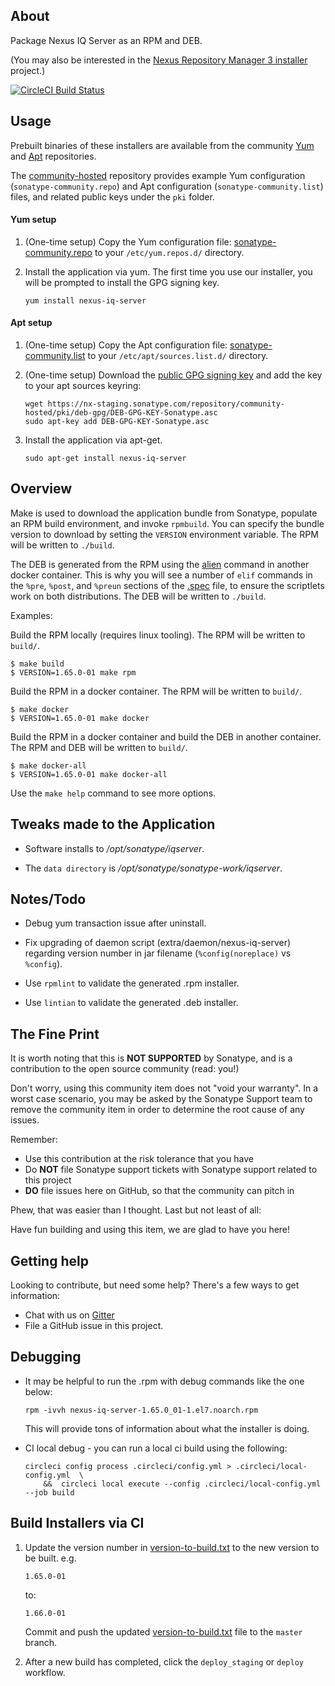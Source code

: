 About
-----

Package Nexus IQ Server as an RPM and DEB.

(You may also be interested in the [Nexus Repository Manager 3 installer](https://github.com/sonatype-nexus-community/nexus-repository-installer) project.)

[![CircleCI Build Status](https://circleci.com/gh/sonatype-nexus-community/nexus-iq-server-installer.svg?style=shield "CircleCI Build Status")](https://circleci.com/gh/sonatype-nexus-community/nexus-iq-server-installer) 

Usage
--------

Prebuilt binaries of these installers are available from the community 
[Yum](https://nx-staging.sonatype.com/#browse/browse:community-yum-hosted) and 
[Apt](https://nx-staging.sonatype.com/#browse/browse:community-apt-hosted) repositories. 

The [community-hosted](https://nx-staging.sonatype.com/#browse/browse:community-hosted) repository provides example 
Yum configuration (`sonatype-community.repo`) and Apt configuration (`sonatype-community.list`) files, 
and related public keys under the `pki` folder.

#### Yum setup

  1. (One-time setup) Copy the Yum configuration file: [sonatype-community.repo](https://nx-staging.sonatype.com/repository/community-hosted/sonatype-community.repo)
     to your `/etc/yum.repos.d/` directory.
  2. Install the application via yum. The first time you use our installer, you will be prompted to install the GPG signing key.

         yum install nexus-iq-server
              
#### Apt setup

  1. (One-time setup) Copy the Apt configuration file: [sonatype-community.list](https://nx-staging.sonatype.com/repository/community-hosted/sonatype-community.list)
     to your `/etc/apt/sources.list.d/` directory.
  2. (One-time setup) Download the [public GPG signing key](https://nx-staging.sonatype.com/repository/community-hosted/pki/deb-gpg/DEB-GPG-KEY-Sonatype.asc)
     and add the key to your apt sources keyring:
     
         wget https://nx-staging.sonatype.com/repository/community-hosted/pki/deb-gpg/DEB-GPG-KEY-Sonatype.asc
         sudo apt-key add DEB-GPG-KEY-Sonatype.asc
  
  3. Install the application via apt-get.

         sudo apt-get install nexus-iq-server         

Overview
--------

Make is used to download the application bundle from Sonatype, populate an RPM build
environment, and invoke `rpmbuild`.
You can specify the bundle version to download by setting the `VERSION` environment variable. 
The RPM will be written to `./build`.

The DEB is generated from the RPM using the [alien](https://wiki.debian.org/Alien) command in another docker container.
This is why you will see a number of `elif` commands in the `%pre`, `%post`, and `%preun` sections of the [.spec](rpm/nexus-iq-server.spec) file,
to ensure the scriptlets work on both distributions. 
The DEB will be written to `./build`. 

Examples:

Build the RPM locally (requires linux tooling).  The RPM will be written to `build/`.

```
$ make build
$ VERSION=1.65.0-01 make rpm
```

Build the RPM in a docker container.  The RPM will be written to `build/`.

```
$ make docker
$ VERSION=1.65.0-01 make docker
```

Build the RPM in a docker container and build the DEB in another container.  The RPM and DEB will be written to `build/`.

```
$ make docker-all
$ VERSION=1.65.0-01 make docker-all
```

Use the `make help` command to see more options.

Tweaks made to the Application
------------------------------

* Software installs to */opt/sonatype/iqserver*.

* The `data directory` is */opt/sonatype/sonatype-work/iqserver*.


Notes/Todo
----------

* Debug yum transaction issue after uninstall.

* Fix upgrading of daemon script (extra/daemon/nexus-iq-server) regarding version number in jar filename (`%config(noreplace)` vs `%config`).

* Use `rpmlint` to validate the generated .rpm installer.

* Use `lintian` to validate the generated .deb installer.

## The Fine Print

It is worth noting that this is **NOT SUPPORTED** by Sonatype, and is a contribution to the open source community (read: you!)

Don't worry, using this community item does not "void your warranty". In a worst case scenario, you may be asked 
by the Sonatype Support team to remove the community item in order to determine the root cause of any issues.

Remember:

* Use this contribution at the risk tolerance that you have
* Do **NOT** file Sonatype support tickets with Sonatype support related to this project
* **DO** file issues here on GitHub, so that the community can pitch in

Phew, that was easier than I thought. Last but not least of all:

Have fun building and using this item, we are glad to have you here!

## Getting help

Looking to contribute, but need some help? There's a few ways to get information:

* Chat with us on [Gitter](https://gitter.im/sonatype/nexus-developers)
* File a GitHub issue in this project.

## Debugging

* It may be helpful to run the .rpm with debug commands like the one below:

      rpm -ivvh nexus-iq-server-1.65.0_01-1.el7.noarch.rpm 
      
  This will provide tons of information about what the installer is doing.

<!--
* There are Docker files for use in testing of .rpm and .deb installers. No Joy here yet. Test in VirtualBox, et al.

      docker build -t test-rpm -f rpm/test-rpm.dockerfile . && docker run --privileged -it -v /sys/fs/cgroup:/sys/fs/cgroup:ro test-rpm /usr/sbin/init
      
      docker build -t test-deb -f deb/test-deb.dockerfile . && docker run --privileged -it test-deb
-->
        
* CI local debug - you can run a local ci build using the following:

      circleci config process .circleci/config.yml > .circleci/local-config.yml  \
          &&  circleci local execute --config .circleci/local-config.yml --job build
  

## Build Installers via CI

  1. Update the version number in [version-to-build.txt](version-to-build.txt) to the new version to be built. e.g.
  
         1.65.0-01
         
     to:
     
         1.66.0-01

     Commit and push the updated [version-to-build.txt](version-to-build.txt) file to the `master` branch.
     
  2. After a new build has completed, click the `deploy_staging` or `deploy` workflow.

   <!-- @todo Add 'deploy' workflow to deploy to production NXRM3 -->
